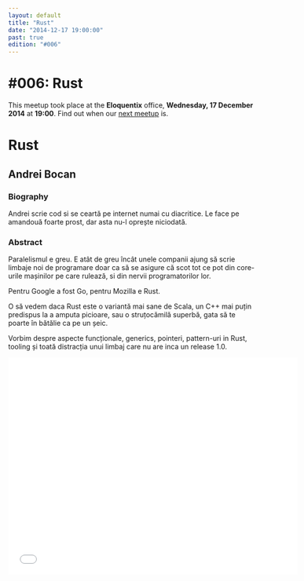 ```yaml
---
layout: default
title: "Rust"
date: "2014-12-17 19:00:00"
past: true
edition: "#006"
---
```


<div class="description">
  <h1><span class="edition-number">#006</span>: Rust</h1>
  <p>This meetup took place at the <strong>Eloquentix</strong> office,
    <strong>Wednesday, 17 December 2014</strong> at <strong>19:00</strong>.
    Find out when our <a href="/next">next meetup</a> is.</p>
</div>

<div class="clear-fix"></div>

<div class="presentation">
  <h1>Rust</h1>
  <div class="details">
    <div class="left">
      <div class="biography">
        <h2 class="speaker">Andrei Bocan</h2>
        <h3>Biography</h3>
        <p>Andrei scrie cod si se ceartă pe internet numai cu diacritice. Le
        face pe amandouă foarte prost, dar asta nu-l oprește niciodată.</p>
      </div>
      <div class="abstract">
        <h3>Abstract</h3>
        <p>Paralelismul e greu. E atât de greu încât unele companii ajung să scrie
        limbaje noi de programare doar ca să se asigure că scot tot ce pot din
        core-urile mașinilor pe care rulează, si din nervii programatorilor lor.
        <p>Pentru Google a fost Go, pentru Mozilla e Rust.</p>
        <p>O să vedem daca Rust este o variantă mai sane de Scala, un C++ mai puțin
        predispus la a amputa picioare, sau o struțocămilă superbă, gata să te poarte
        în bătălie ca pe un șeic.</p>
        <p>Vorbim despre aspecte funcționale, generics, pointeri, pattern-uri in Rust,
        tooling și toată distracția unui limbaj care nu are inca un release 1.0.</p></p>
      </div>
    </div>
    <div class="right">
      <div class="slides">
        <script async class="speakerdeck-embed" data-id="17aafe4068b701326d3e7ad1b808c413" data-ratio="1.77777777777778" src="//speakerdeck.com/assets/embed.js"></script>
      </div>
      <div class="recording">
        <iframe width="590" height="442" src="//www.youtube.com/embed/Eks2Iu1y8xI" frameborder="0" allowfullscreen></iframe>
      </div>
    </div>
  </div>
</div>
